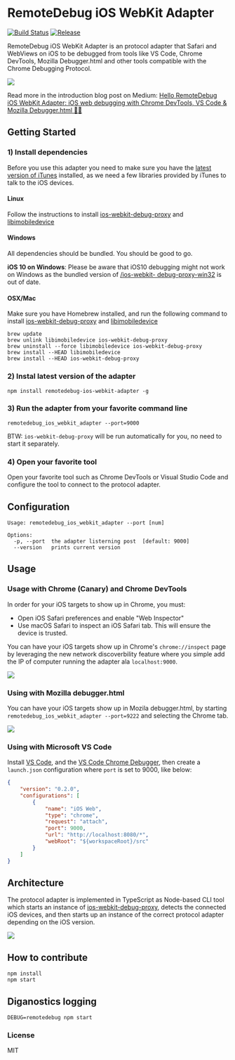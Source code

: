 # RemoteDebug iOS WebKit Adapter

[![Build Status](https://travis-ci.org/RemoteDebug/remotedebug-ios-webkit-adapter.svg?branch=master)](https://travis-ci.org/RemoteDebug/remotedebug-ios-webkit-adapter) <a href="https://github.com/RemoteDebug/remotedebug-ios-webkit-adapter/releases"><img src="https://img.shields.io/github/release/RemoteDebug/remotedebug-ios-webkit-adapter.svg" alt="Release"></a>

RemoteDebug iOS WebKit Adapter is an protocol adapter that Safari and WebViews on iOS to be debugged from tools like VS Code, Chrome DevTools, Mozilla Debugger.html and other tools compatible with the Chrome Debugging Protocol.

![](.readme/overview.png)

Read more in the introduction blog post on Medium: [Hello RemoteDebug iOS WebKit Adapter: iOS web debugging with Chrome DevTools, VS Code & Mozilla Debugger.html 📡📱](https://medium.com/@auchenberg/hello-remotedebug-ios-webkit-adapter-ios-web-debugging-with-chrome-devtools-vs-code-mozilla-2a8553df7465)

## Getting Started

### 1) Install dependencies

Before you use this adapter you need to make sure you have the [latest version of iTunes](http://www.apple.com/itunes/download/) installed, as we need a few libraries provided by iTunes to talk to the iOS devices.

#### Linux

Follow the instructions to install [ios-webkit-debug-proxy](https://github.com/google/ios-webkit-debug-proxy#installation)  and [libimobiledevice](https://github.com/libimobiledevice/libimobiledevice)

#### Windows
All dependencies should be bundled. You should be good to go. 

**iOS 10 on Windows**: Please be aware that iOS10 debugging might not work on Windows as the bundled version of [/ios-webkit- debug-proxy-win32](https://github.com/artygus/ios-webkit-debug-proxy-win32) is out of date.

#### OSX/Mac
Make sure you have Homebrew installed, and run the following command to install [ios-webkit-debug-proxy](https://github.com/google/ios-webkit-debug-proxy) and [libimobiledevice](https://github.com/libimobiledevice/libimobiledevice)

```
brew update
brew unlink libimobiledevice ios-webkit-debug-proxy
brew uninstall --force libimobiledevice ios-webkit-debug-proxy
brew install --HEAD libimobiledevice
brew install --HEAD ios-webkit-debug-proxy
```

### 2) Instal latest version of the adapter

```
npm install remotedebug-ios-webkit-adapter -g
```

### 3) Run the adapter from your favorite command line

```
remotedebug_ios_webkit_adapter --port=9000
```

BTW: `ios-webkit-debug-proxy` will be run automatically for you, no need to start it separately.

### 4) Open your favorite tool

Open your favorite tool such as Chrome DevTools or Visual Studio Code and configure the tool to connect to the protocol adapter.

## Configuration

```
Usage: remotedebug_ios_webkit_adapter --port [num]

Options:
  -p, --port  the adapter listerning post  [default: 9000]
  --version   prints current version

```

## Usage
### Usage with Chrome (Canary) and Chrome DevTools

In order for your iOS targets to show up in Chrome, you must:

- Open iOS Safari preferences and enable "Web Inspector"
- Use macOS Safari to inspect an iOS Safari tab. This will ensure the device is trusted.

You can have your iOS targets show up in Chrome's `chrome://inspect` page by leveraging the new network discoverbility feature where you simple add the IP of computer running the adapter ala `localhost:9000`.

![](.readme/chrome_inspect.png)

### Using with Mozilla debugger.html

You can have your iOS targets show up in Mozila debugger.html, by starting `remotedebug_ios_webkit_adapter --port=9222` and selecting the Chrome tab.

![](.readme/debugger_html.png)

### Using with Microsoft VS Code

Install [VS Code](https:/code.visualstudio.com), and the [VS Code Chrome Debugger](https://marketplace.visualstudio.com/items?itemName=msjsdiag.debugger-for-chrome), then create a `launch.json` configuration where `port` is set to 9000, like below:

```json
{
    "version": "0.2.0",
    "configurations": [
        {
            "name": "iOS Web",
            "type": "chrome",
            "request": "attach",
            "port": 9000,
            "url": "http://localhost:8080/*",
            "webRoot": "${workspaceRoot}/src"
        }
    ]
}
```

## Architecture
The protocol adapter is implemented in TypeScript as Node-based CLI tool which starts an instance of [ios-webkit-debug-proxy](https://github.com/google/ios-webkit-debug-proxy), detects the connected iOS devices, and then starts up an instance of the correct protocol adapter depending on the iOS version.

![](.readme/architecture.png)

## How to contribute

```
npm install
npm start
```

## Diganostics logging

```
DEBUG=remotedebug npm start
```

### License
MIT
